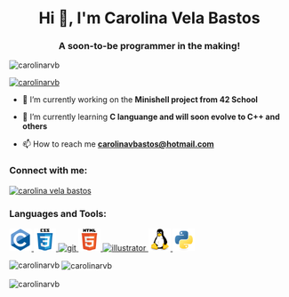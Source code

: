 <h1 align="center">Hi 👋, I'm Carolina Vela Bastos</h1>
<h3 align="center">A soon-to-be programmer in the making!</h3>

<p align="left"> <img src="https://komarev.com/ghpvc/?username=carolinarvb&label=Profile%20views&color=0e75b6&style=flat" alt="carolinarvb" /> </p>

<p align="left"> <a href="https://github.com/ryo-ma/github-profile-trophy"><img src="https://github-profile-trophy.vercel.app/?username=carolinarvb" alt="carolinarvb" /></a> </p>

- 🔭 I’m currently working on the **Minishell project from 42 School**

- 🌱 I’m currently learning **C languange and will soon evolve to C++ and others**

- 📫 How to reach me **carolinavbastos@hotmail.com**

<h3 align="left">Connect with me:</h3>
<p align="left">
<a href="https://linkedin.com/in/carolina vela bastos" target="blank"><img align="center" src="https://raw.githubusercontent.com/rahuldkjain/github-profile-readme-generator/master/src/images/icons/Social/linked-in-alt.svg" alt="carolina vela bastos" height="30" width="40" /></a>
</p>

<h3 align="left">Languages and Tools:</h3>
<p align="left"> <a href="https://www.cprogramming.com/" target="_blank" rel="noreferrer"> <img src="https://raw.githubusercontent.com/devicons/devicon/master/icons/c/c-original.svg" alt="c" width="40" height="40"/> </a> <a href="https://www.w3schools.com/css/" target="_blank" rel="noreferrer"> <img src="https://raw.githubusercontent.com/devicons/devicon/master/icons/css3/css3-original-wordmark.svg" alt="css3" width="40" height="40"/> </a> <a href="https://git-scm.com/" target="_blank" rel="noreferrer"> <img src="https://www.vectorlogo.zone/logos/git-scm/git-scm-icon.svg" alt="git" width="40" height="40"/> </a> <a href="https://www.w3.org/html/" target="_blank" rel="noreferrer"> <img src="https://raw.githubusercontent.com/devicons/devicon/master/icons/html5/html5-original-wordmark.svg" alt="html5" width="40" height="40"/> </a> <a href="https://www.adobe.com/in/products/illustrator.html" target="_blank" rel="noreferrer"> <img src="https://www.vectorlogo.zone/logos/adobe_illustrator/adobe_illustrator-icon.svg" alt="illustrator" width="40" height="40"/> </a> <a href="https://www.linux.org/" target="_blank" rel="noreferrer"> <img src="https://raw.githubusercontent.com/devicons/devicon/master/icons/linux/linux-original.svg" alt="linux" width="40" height="40"/> </a> <a href="https://www.python.org" target="_blank" rel="noreferrer"> <img src="https://raw.githubusercontent.com/devicons/devicon/master/icons/python/python-original.svg" alt="python" width="40" height="40"/> </a> </p>

<p><img align="left" src="https://github-readme-stats.vercel.app/api/top-langs?username=carolinarvb&show_icons=true&locale=en&layout=compact" alt="carolinarvb" /></p>

<p>&nbsp;<img align="center" src="https://github-readme-stats.vercel.app/api?username=carolinarvb&show_icons=true&locale=en" alt="carolinarvb" /></p>

<p><img align="center" src="https://github-readme-streak-stats.herokuapp.com/?user=carolinarvb&" alt="carolinarvb" /></p>
